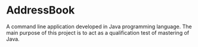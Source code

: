 # AddressBook
A command line application developed in Java programming language. The main purpose of this project is to act as a qualification test of mastering of Java.
